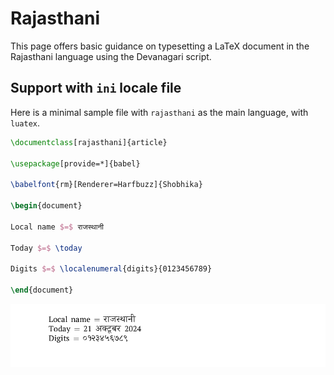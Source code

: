 # Rajasthani

This page offers basic guidance on typesetting a LaTeX document in the
Rajasthani language using the Devanagari script.

## Support with `ini` locale file

Here is a minimal sample file with `rajasthani` as the main language, with `luatex`.

```tex
\documentclass[rajasthani]{article}

\usepackage[provide=*]{babel}

\babelfont{rm}[Renderer=Harfbuzz]{Shobhika}

\begin{document}

Local name $=$ राजस्थानी

Today $=$ \today

Digits $=$ \localenumeral{digits}{0123456789}

\end{document}
```

![](../media/locale-rajasthani.png)